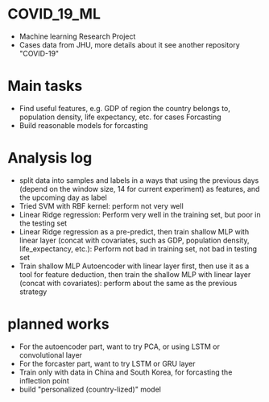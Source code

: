 # COVID_19_ML 
- Machine learning Research Project 
- Cases data from JHU, more details about it see another repository "COVID-19" 

# Main tasks 
- Find useful features, e.g. GDP of region the country belongs to, population density, life expectancy, etc. for cases Forcasting 
- Build reasonable models for forcasting 

# Analysis log 
- split data into samples and labels in a ways that using the previous days (depend on the window size, 14 for current experiment) as features, and the upcoming day as label 
- Tried SVM with RBF kernel: perform not very well 
- Linear Ridge regression: Perform very well in the training set, but poor in the testing set 
- Linear Ridge regression as a pre-predict, then train shallow MLP with linear layer (concat with covariates, such as GDP, population density, life_expectancy, etc.): Perform not bad in training set, not bad in testing set
- Train shallow MLP Autoencoder with linear layer first, then use it as a tool for feature deduction, then train the shallow MLP with linear layer (concat with covariates): perform about the same as the previous strategy

# planned works  
- For the autoencoder part, want to try PCA, or using LSTM or convolutional layer 
- For the forcaster part, want to try LSTM or GRU layer 
- Train only with data in China and South Korea, for forcasting the inflection point 
- build "personalized (country-lized)" model 
